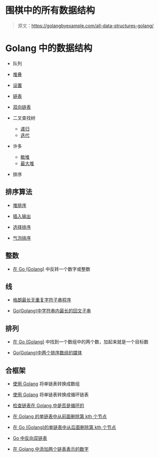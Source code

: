 # 围棋中的所有数据结构

> 原文：<https://golangbyexample.com/all-data-structures-golang/>

# **Golang 中的数据结构**

*   队列

*   [堆叠](https://golangbyexample.com/stack-in-golang/)

*   [设置](https://golangbyexample.com/set-implementation-in-golang/)

*   [链表](https://golangbyexample.com/singly-linked-list-in-golang/)

*   [双向链表](https://golangbyexample.com/doubly-linked-list-golang/)

*   二叉查找树
    *   [递归](https://golangbyexample.com/binary-search-tree-in-go)
    *   [迭代](https://golangbyexample.com/iterative-binary-search-tree-go/)

*   许多
    *   [敏堆](https://golangbyexample.com/minheap-in-golang/)
    *   [最大堆](https://golangbyexample.com/maxheap-in-golang/)

*   排序

## **排序算法**

*   [堆排序](https://golangbyexample.com/heapsort-in-golang)

*   [插入输出](https://golangbyexample.com/insertion-sort-in-go/)

*   [选择排序](https://golangbyexample.com/go-selection-sort/)

*   [气泡排序](https://golangbyexample.com/go-bubble-sort/)

## 整数

*   [在 Go (Golang)](https://golangbyexample.com/reverse-number-golang/) 中反转一个数字或整数

## 线

*   [格朗最长无重复字符子串程序](https://golangbyexample.com/longest-substring-without-repeating-characters-golang/)

*   [Go(Golang)中字符串内最长的回文子串](https://golangbyexample.com/longest-palindromic-substring-go/)

## 排列

*   [在 Go (Golang)](https://golangbyexample.com/target-sum-golang/) 中找到一个数组中的两个数，加起来就是一个目标数

*   [Go(Golang)中两个排序数组的媒体](https://golangbyexample.com/medium-two-sorted-arrays-golang/)

## 合框架

*   [使用 Golang](https://golangbyexample.com/linked-list-array-go/) 将单链表转换成数组

*   [使用 Golang](https://golangbyexample.com/single-linked-list-circular-golang/) 将单链表转换成循环链表

*   [检查链表在 Golang 中是否是循环的](https://golangbyexample.com/linked-list-is-circular-go/)

*   [在 Golang 的单链表中从前面删除第 kth 个节点](https://golangbyexample.com/kth-node-front-linked-list-golang/)

*   [在 Go (Golang)的单链表中从后面删除第 kth 个节点](https://golangbyexample.com/delete-kth-node-back-linked-list-golang/)

*   [Go 中反向双链表](https://golangbyexample.com/reverse-doubly-linked-list-golang/)

*   [在 Golang 中添加两个链表表示的数字](https://golangbyexample.com/add-numbers-linked-list-golang/)